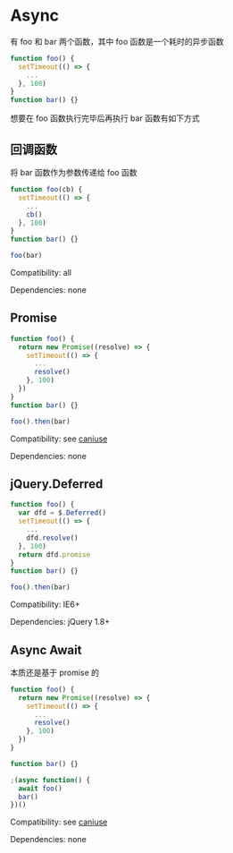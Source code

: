 # Async

有 foo 和 bar 两个函数，其中 foo 函数是一个耗时的异步函数

``` javascript
function foo() {
  setTimeout(() => {
    ...
  }, 100)
}
function bar() {}
```

想要在 foo 函数执行完毕后再执行 bar 函数有如下方式

## 回调函数

将 bar 函数作为参数传递给 foo 函数

``` javascript
function foo(cb) {
  setTimeout(() => {
    ...
    cb()
  }, 100)
}
function bar() {}

foo(bar)
```

Compatibility: all

Dependencies: none

## Promise

``` javascript
function foo() {
  return new Promise((resolve) => {
    setTimeout(() => {
      ...
      resolve()
    }, 100)
  })
}
function bar() {}

foo().then(bar)
```

Compatibility: see [caniuse](https://caniuse.com/#feat=promises)

Dependencies: none

## jQuery.Deferred

``` javascript
function foo() {
  var dfd = $.Deferred()
  setTimeout(() => {
    ...
    dfd.resolve()
  }, 100)
  return dfd.promise
}
function bar() {}

foo().then(bar)
```

Compatibility: IE6+

Dependencies: jQuery 1.8+

## Async Await

本质还是基于 promise 的

``` javascript
function foo() {
  return new Promise((resolve) => {
    setTimeout(() => {
      ...
      resolve()
    }, 100)
  })
}

function bar() {}

;(async function() {
  await foo()
  bar()
})()
```

Compatibility: see [caniuse](https://caniuse.com/#feat=async-functions)

Dependencies: none
